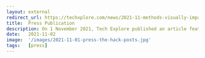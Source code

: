 ```yaml
---
layout: external
redirect_url: https://techxplore.com/news/2021-11-methods-visually-impaired-audiences.html?
title:  Press Publication
description: On 1 November 2021, Tech Explore published an article featuring our project titled Researchers Develop New Methods to Enhance Film Experience for Visually Impaired. audiences.
date:   2021-11-02 
image:  '/images/2021-11-01-press-the-hack-posts.jpg'
tags:   [press]
---
```

